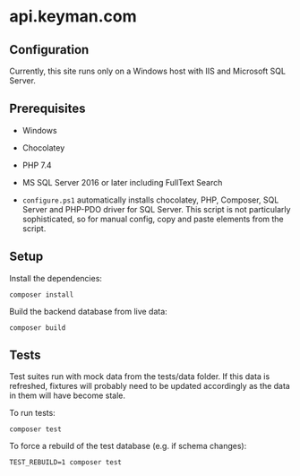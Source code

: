# api.keyman.com

## Configuration

Currently, this site runs only on a Windows host with IIS and Microsoft SQL Server.

## Prerequisites

* Windows
* Chocolatey
* PHP 7.4
* MS SQL Server 2016 or later including FullText Search

* `configure.ps1` automatically installs chocolatey, PHP, Composer, SQL Server and PHP-PDO driver
  for SQL Server. This script is not particularly sophisticated, so for manual config, copy and
  paste elements from the script.

## Setup

Install the dependencies:

```
composer install
```

Build the backend database from live data:

```
composer build
```

## Tests

Test suites run with mock data from the tests/data folder. If this data is refreshed, fixtures
will probably need to be updated accordingly as the data in them will have become stale.

To run tests:

```
composer test
```

To force a rebuild of the test database (e.g. if schema changes):

```
TEST_REBUILD=1 composer test
```
